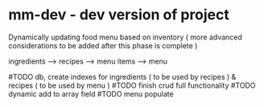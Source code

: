 # mm-dev - dev version of project

Dynamically updating food menu based on inventory ( more advanced considerations to be added after this phase is complete )

ingredients --> recipes --> menu items --> menu

#TODO db, create indexes for ingredients ( to be used by recipes ) & recipes ( to be used by menu )
#TODO finish crud full functionality
#TODO dynamic add to array field
#TODO menu populate
